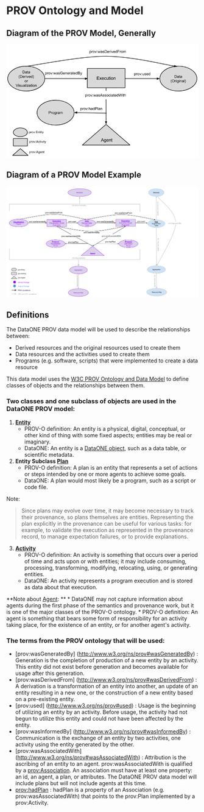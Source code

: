 PROV Ontology and Model
=======================

Diagram of the PROV Model, Generally
------------------------------------
![PROV Model Diagram](images/PROV_Annotation_Diagram.png)


Diagram of a PROV Model Example
------------------------------------
![PROV Model Diagram](images/PROV_Annotation_Diagram_Example.png)


Definitions
-----------
The DataONE PROV data model will be used to describe the relationships between:
* Derived resources and the original resources used to create them
* Data resources and the activities used to create them
* Programs (e.g. software, scripts) that were implemented to create a data resource

This data model uses the [W3C PROV Ontology and Data Model](http://www.w3.org/TR/prov-o/) to define classes of objects and the relationships between them. 

### Two classes and one subclass of objects are used in the DataONE PROV model:
1. **[Entity](http://www.w3.org/TR/2013/REC-prov-o-20130430/#Entity)**
	* PROV-O definition: An entity is a physical, digital, conceptual, or other kind of thing with some fixed aspects; entities may be real or imaginary.
	* DataONE: An entity is a [DataONE object](http://mule1.dataone.org/ArchitectureDocs-current/overview.html), such as a data table, or scientific metadata.
2. **Entity Subclass [Plan](http://www.w3.org/TR/2013/REC-prov-o-20130430/#Plan)**
	* PROV-O definition: A plan is an entity that represents a set of actions or steps intended by one or more agents to achieve some goals.
	* DataONE: A plan would most likely be a program, such as a script or code file.

Note:
> Since plans may evolve over time, it may become necessary to track their provenance, so plans themselves are entities. Representing the plan explicitly in the provenance can be useful for various tasks: for example, to validate the execution as represented in the provenance record, to manage expectation failures, or to provide explanations.

3. **[Activity](http://www.w3.org/TR/2013/REC-prov-o-20130430/#Activity)**
	* PROV-O definition: An activity is something that occurs over a period of time and acts upon or with entities; it may include consuming, processing, transforming, modifying, relocating, using, or generating entities.
	* DataONE: An activity represents a program execution and is stored as data about that execution.
	
	
**Note about [Agent](http://www.w3.org/TR/2013/REC-prov-o-20130430/#Agent): ** 
	* DataONE may not capture information about agents during the first phase of the semantics and provenance work, but it is one of the major classes of the PROV-O ontology.
	* PROV-O definition: An agent is something that bears some form of responsibility for an activity taking place, for the existence of an entity, or for another agent's activity.

		
### The terms from the PROV ontology that will be used:
   * [prov:wasGeneratedBy] (http://www.w3.org/ns/prov#wasGeneratedBy) : Generation is the completion of production of a new entity by an activity. This entity did not exist before generation and becomes available for usage after this generation.
   * [prov:wasDerivedFrom] (http://www.w3.org/ns/prov#wasDerivedFrom) : A derivation is a transformation of an entity into another, an update of an entity resulting in a new one, or the construction of a new entity based on a pre-existing entity.
   * [prov:used] (http://www.w3.org/ns/prov#used) : Usage is the beginning of utilizing an entity by an activity. Before usage, the activity had not begun to utilize this entity and could not have been affected by the entity.
   * [prov:wasInformedBy] (http://www.w3.org/ns/prov#wasInformedBy) : Communication is the exchange of an entity by two activities, one activity using the entity generated by the other.
   * [prov:wasAssociatedWith] (http://www.w3.org/ns/prov#wasAssociatedWith) : Attribution is the ascribing of an entity to an agent. prov:wasAssociatedWith is qualified by a [prov:Association](http://www.w3.org/TR/prov-dm/#term-Association). An association must have at least one property: an id, an agent, a plan, or attributes. The DataONE PROV data model will include plans but will not include agents at this time.
   * [prov:hadPlan](http://www.w3.org/ns/prov#hadPlan) : hadPlan is a property of an Association (e.g. prov:wasAssociatedWith) that points to the prov:Plan implemented by a prov:Activity.
